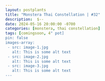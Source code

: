 ```yaml
---
layout: postplants
title: "Monstera Thai Constellation | #32"
description:  $--
date: 2024-05-16 20:00:00 -0700
categories: [monstera, thai constellation]
tags: [comingsoon, 4" pot]
pin: false
images-array:
 - src: image-1.jpg
   alt: This is some alt text
 - src: image-2.jpg
   alt: This is some alt text
 - src: image-3.jpg
   alt: This is some alt text
---
```

